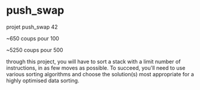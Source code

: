 # push_swap
projet push_swap 42

~650 coups pour 100

~5250 coups pour 500

through this project, you will have to sort a stack with a limit number of instructions, in as few moves as possible. To succeed, you'll need to use various sorting algorithms and choose the solution(s) most appropriate for a highly optimised data sorting.
